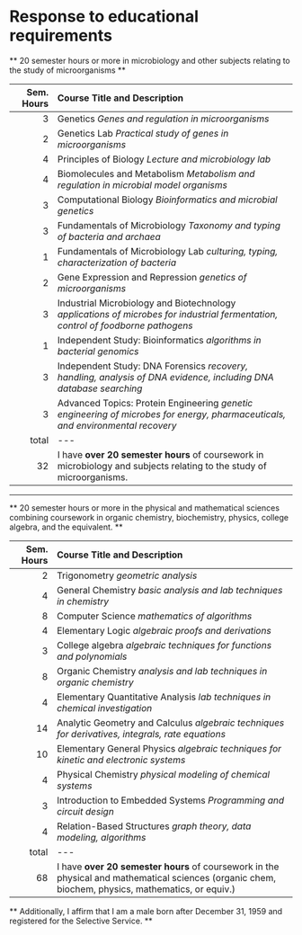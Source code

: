 Response to educational requirements
====================================

** 20 semester hours or more in microbiology and other subjects relating to the study of microorganisms **

Sem. Hours | Course Title and Description
----------:|:----------------------------
3 | Genetics *Genes and regulation in microorganisms*
2 | Genetics Lab *Practical study of genes in microorganisms*
4 | Principles of Biology *Lecture and microbiology lab*
4 | Biomolecules and Metabolism *Metabolism and regulation in microbial model organisms*
3 | Computational Biology *Bioinformatics and microbial genetics*
3 | Fundamentals of Microbiology *Taxonomy and typing of bacteria and archaea*
1 | Fundamentals of Microbiology Lab *culturing, typing, characterization of bacteria* 
2 | Gene Expression and Repression *genetics of microorganisms*
3 | Industrial Microbiology and Biotechnology *applications of microbes for industrial fermentation, control of foodborne pathogens*
1 | Independent Study: Bioinformatics *algorithms in bacterial genomics*
3 | Independent Study: DNA Forensics *recovery, handling, analysis of DNA evidence, including DNA database searching*
3 | Advanced Topics: Protein Engineering *genetic engineering of microbes for energy, pharmaceuticals, and environmental recovery*
total | ---
32 | I have **over 20 semester hours** of coursework in microbiology and subjects relating to the study of microorganisms.

---

** 20 semester hours or more in the physical and mathematical sciences combining coursework in organic chemistry, biochemistry, physics, college algebra, and the equivalent. **

Sem. Hours | Course Title and Description
----------:|:----------------------------
2 | Trigonometry *geometric analysis*
4 | General Chemistry *basic analysis and lab techniques in chemistry*
8 | Computer Science *mathematics of algorithms*
4 | Elementary Logic *algebraic proofs and derivations*
3 | College algebra *algebraic techniques for functions and polynomials*
8 | Organic Chemistry *analysis and lab techniques in organic chemistry*
4 | Elementary Quantitative Analysis *lab techniques in chemical investigation*
14| Analytic Geometry and Calculus *algebraic techniques for derivatives, integrals, rate equations*
10| Elementary General Physics *algebraic techniques for kinetic and electronic systems*
4 | Physical Chemistry *physical modeling of chemical systems*
3 | Introduction to Embedded Systems *Programming and circuit design*
4 | Relation-Based Structures *graph theory, data modeling, algorithms*
total | ---
68 | I have **over 20 semester hours** of coursework in the physical and mathematical sciences (organic chem, biochem, physics, mathematics, or equiv.)

** Additionally, I affirm that I am a male born after December 31, 1959 and registered for the Selective Service. **
